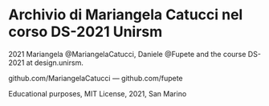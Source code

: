 # **Archivio di Mariangela Catucci nel corso DS-2021 Unirsm**

2021 Mariangela @MariangelaCatucci, Daniele @Fupete and the course DS-2021 at design.unirsm.

github.com/MariangelaCatucci — github.com/fupete

Educational purposes, MIT License, 2021, San Marino
